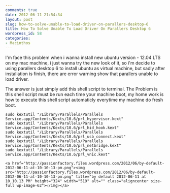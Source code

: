 ```yaml
---
comments: true
date: 2012-06-11 21:54:34
layout: post
slug: how-to-solve-unable-to-load-driver-on-parallers-desktop-6
title: How To Solve Unable To Load Driver On Parallers Desktop 6
wordpress_id: 58
categories:
- Macinthos
---
```


I'm face this problem when i wanna install new ubuntu version - 12.04 LTS on my mac machine, i just wanna try the new look of it, so i'm decide to using parallers desktop 6 to install ubuntu as virtual machine, but sadly after installation is finish, there are error warning show that parallers unable to load driver.

The answer is just simply add this shell script to terminal. The Problem is this shell script must be run each time your machine boot, my home work is how to execute this shell script automaticly everytime my machine do fresh boot.

    
    sudo kextutil "/Library/Parallels/Parallels Service.app/Contents/Kexts/10.6/prl_hypervisor.kext"
    sudo kextutil "/Library/Parallels/Parallels Service.app/Contents/Kexts/10.6/prl_hid_hook.kext"
    sudo kextutil "/Library/Parallels/Parallels Service.app/Contents/Kexts/10.6/prl_usb_connect.kext"
    sudo kextutil "/Library/Parallels/Parallels Service.app/Contents/Kexts/10.6/prl_netbridge.kext"
    sudo kextutil "/Library/Parallels/Parallels Service.app/Contents/Kexts/10.6/prl_vnic.kext"
    
    <a href="http://passionfactory.files.wordpress.com/2012/06/by-default-2012-06-11-at-10-10-13-pm.png"><img src="http://passionfactory.files.wordpress.com/2012/06/by-default-2012-06-11-at-10-10-13-pm.png" title="by default 2012-06-11 at 10.10.13 PM" height="324" width="519" alt="" class="aligncenter size-full wp-image-62"></img></a>
